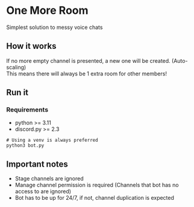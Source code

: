 # One More Room

Simplest solution to messy voice chats

## How it works

If no more empty channel is presented, a new one will be created. (Auto-scaling)  
This means there will always be 1 extra room for other members!

## Run it

### Requirements
- python >= 3.11
- discord.py >= 2.3

```
# Using a venv is always preferred
python3 bot.py
```

## Important notes
- Stage channels are ignored
- Manage channel permission is required (Channels that bot has no access to are ignored)
- Bot has to be up for 24/7, if not, channel duplication is expected